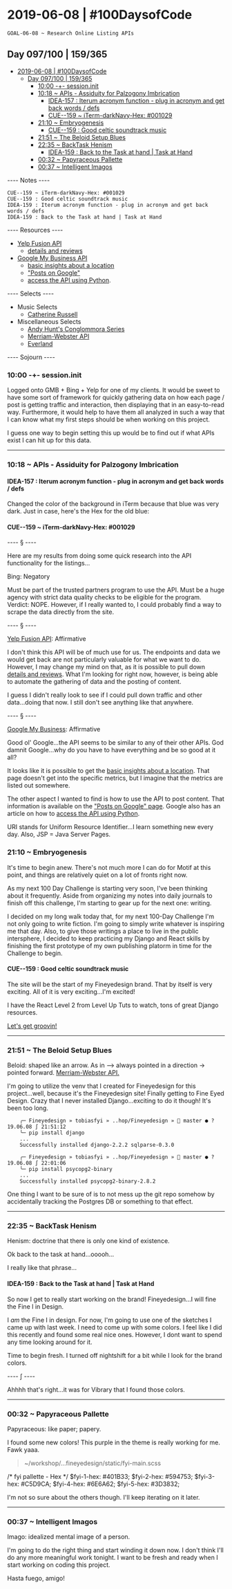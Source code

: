 # 2019-06-08 | #100DaysofCode

    GOAL-06-08 ~ Research Online Listing APIs  

## Day 097/100 | 159/365

- [2019-06-08 | #100DaysofCode](#2019-06-08--100daysofcode)
  - [Day 097/100 | 159/365](#day-097100--159365)
    - [10:00 -+- session.init](#1000----sessioninit)
    - [10:18 ~ APIs - Assiduity for Palzogony Imbrication](#1018--apis---assiduity-for-palzogony-imbrication)
      - [IDEA-157 : Iterum acronym function - plug in acronym and get back words / defs](#idea-157--iterum-acronym-function---plug-in-acronym-and-get-back-words--defs)
      - [CUE--159 ~ iTerm-darkNavy-Hex: #001029](#cue--159--iterm-darknavy-hex-001029)
    - [21:10 ~ Embryogenesis](#2110--embryogenesis)
      - [CUE--159 : Good celtic soundtrack music](#cue--159--good-celtic-soundtrack-music)
    - [21:51 ~ The Beloid Setup Blues](#2151--the-beloid-setup-blues)
    - [22:35 ~ BackTask Henism](#2235--backtask-henism)
      - [IDEA-159 : Back to the Task at hand | Task at Hand](#idea-159--back-to-the-task-at-hand--task-at-hand)
    - [00:32 ~ Papyraceous Pallette](#0032--papyraceous-pallette)
    - [00:37 ~ Intelligent Imagos](#0037--intelligent-imagos)

---- Notes ----

    CUE--159 ~ iTerm-darkNavy-Hex: #001029  
    CUE--159 : Good celtic soundtrack music  
    IDEA-159 : Iterum acronym function - plug in acronym and get back words / defs  
    IDEA-159 : Back to the Task at hand | Task at Hand  

---- Resources ----

- [Yelp Fusion API](https://www.yelp.com/developers/documentation/v3/get_started)
  - [details and reviews](https://www.yelp.com/developers/documentation/v3/business)
- [Google My Business API](https://developers.google.com/my-business/)
  - [basic insights about a location](https://developers.google.com/my-business/content/insight-data#basic_insights)
  - ["Posts on Google"](https://developers.google.com/my-business/content/posts-data)
  - [access the API using Python](https://developers.google.com/my-business/content/python).

---- Selects ----

- Music Selects
  - [Catherine Russell](https://youtu.be/blgIfs2fZJU)
- Miscellaneous Selects
  - [Andy Hunt's Conglommora Series](https://conglommora.com/)
  - [Merriam-Webster API](https://dictionaryapi.com/products/index)
  - [Everland](https://www.everland.co/)

---- Sojourn ----

### 10:00 -+- session.init

Logged onto GMB + Bing + Yelp for one of my clients. It would be sweet to have some sort of framework for quickly gathering data on how each page / post is getting traffic and interaction, then displaying that in an easy-to-read way. Furthermore, it would help to have them all analyzed in such a way that I can know what my first steps should be when working on this project.

I guess one way to begin setting this up would be to find out if what APIs exist I can hit up for this data.

---

### 10:18 ~ APIs - Assiduity for Palzogony Imbrication

#### IDEA-157 : Iterum acronym function - plug in acronym and get back words / defs  

Changed the color of the background in iTerm because that blue was very dark. Just in case, here's the Hex for the old blue:

#### CUE--159 ~ iTerm-darkNavy-Hex: #001029  

---- § ----

Here are my results from doing some quick research into the API functionality for the listings...

Bing: Negatory

Must be part of the trusted partners program to use the API. Must be a huge agency with strict data quality checks to be eligible for the program. Verdict: NOPE. However, if I really wanted to, I could probably find a way to scrape the data directly from the site.

---- § ----

[Yelp Fusion API](https://www.yelp.com/developers/documentation/v3/get_started): Affirmative

I don't think this API will be of much use for us. The endpoints and data we would get back are not particularly valuable for what we want to do. However, I may change my mind on that, as it is possible to pull down [details and reviews](https://www.yelp.com/developers/documentation/v3/business). What I'm looking for right now, however, is being able to automate the gathering of data and the posting of content.

I guess I didn't really look to see if I could pull down traffic and other data...doing that now. I still don't see anything like that anywhere.

---- § ----

[Google My Business](https://developers.google.com/my-business/): Affirmative

Good ol' Google...the API seems to be similar to any of their other APIs. God damnit Google...why do you have to have everything and be so good at it all?

It looks like it is possible to get the [basic insights about a location](https://developers.google.com/my-business/content/insight-data#basic_insights). That page doesn't get into the specific metrics, but I imagine that the metrics are listed out somewhere.

The other aspect I wanted to find is how to use the API to post content. That information is available on the ["Posts on Google" page](https://developers.google.com/my-business/content/posts-data). Google also has an article on how to [access the API using Python](https://developers.google.com/my-business/content/python).

URI stands for Uniform Resource Identifier...I learn something new every day. Also, JSP = Java Server Pages.

### 21:10 ~ Embryogenesis

It's time to begin anew. There's not much more I can do for Motif at this point, and things are relatively quiet on a lot of fronts right now.

As my next 100 Day Challenge is starting very soon, I've been thinking about it frequently. Aside from organizing my notes into daily journals to finish off this challenge, I'm starting to gear up for the next one: writing.

I decided on my long walk today that, for my next 100-Day Challenge I'm not only going to write fiction. I'm going to simply write whatever is inspiring me that day. Also, to give those writings a place to live in the public intersphere, I decided to keep practicing my Django and React skills by finishing the first prototype of my own publishing platorm in time for the Challenge to begin.

#### CUE--159 : Good celtic soundtrack music  

The site will be the start of my Fineyedesign brand. That by itself is very exciting. All of it is very exciting...I'm excited!

I have the React Level 2 from Level Up Tuts to watch, tons of great Django resources.

[Let's get groovin!](https://youtu.be/blgIfs2fZJU)

---

### 21:51 ~ The Beloid Setup Blues

Beloid: shaped like an arrow. As in —> always pointed in a direction -> pointed forward. [Merriam-Webster API.](https://dictionaryapi.com/products/index)

I'm going to utilize the venv that I created for Fineyedesign for this project...well, because it's the Fineyedesign site! Finally getting to Fine Eyed Design. Crazy that I never installed Django...exciting to do it though! It's been too long.

        ╭─ Fineyedesign » tobiasfyi » ..hop/Fineyedesign »  master ● ?               19.06.08 ∫ 21:51:12
        ╰─ pip install django
        ...
        Successfully installed django-2.2.2 sqlparse-0.3.0

        ╭─ Fineyedesign » tobiasfyi » ..hop/Fineyedesign »  master ● ?               19.06.08 ∫ 22:01:06
        ╰─ pip install psycopg2-binary
        ...
        Successfully installed psycopg2-binary-2.8.2

One thing I want to be sure of is to not mess up the git repo somehow by accidentally tracking the Postgres DB or something to that effect.

---

### 22:35 ~ BackTask Henism

Henism: doctrine that there is only one kind of existence.

Ok back to the task at hand...ooooh...

I really like that phrase...

#### IDEA-159 : Back to the Task at hand | Task at Hand  

So now I get to really start working on the brand! Fineyedesign...I will fine the Fine I in Design.

I *am* the Fine I in design. For now, I'm going to use one of the sketches I came up with last week. I need to come up with some colors. I feel like I did this recently and found some real nice ones. However, I dont want to spend any time looking around for it.

Time to begin fresh. I turned off nightshift for a bit while I look for the brand colors.

---- ∫ ----

Ahhhh that's right...it was for Vibrary that I found those colors.

---

### 00:32 ~ Papyraceous Pallette

Papyraceous: like paper; papery.

I found some new colors! This purple in the theme is really working for me. Fawk yaaa.

> ~/workshop/...fineyedesign/static/fyi-main.scss

/* fyi pallette - Hex */
$fyi-1-hex: #401B33;
$fyi-2-hex: #594753;
$fyi-3-hex: #C5D9CA;
$fyi-4-hex: #6E6A62;
$fyi-5-hex: #3D3832;

I'm not so sure about the others though. I'll keep iterating on it later.

---

### 00:37 ~ Intelligent Imagos

Imago: idealized mental image of a person.

I'm going to do the right thing and start winding it down now. I don't think I'll do any more meaningful work tonight. I want to be fresh and ready when I start working on coding this project.

Hasta fuego, amigo!
